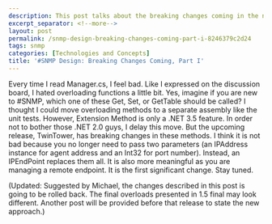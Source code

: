 ```yaml
---
description: This post talks about the breaking changes coming in the next release.
excerpt_separator: <!--more-->
layout: post
permalink: /snmp-design-breaking-changes-coming-part-i-8246379c2d24
tags: snmp
categories: [Technologies and Concepts]
title: '#SNMP Design: Breaking Changes Coming, Part I'
---
```

Every time I read Manager.cs, I feel bad. Like I expressed on the discussion board, I hated overloading functions a little bit. Yes, imagine if you are new to #SNMP, which one of these Get, Set, or GetTable should be called? I thought I could move overloading methods to a separate assembly like the unit tests. However, Extension Method is only a .NET 3.5 feature. In order not to bother those .NET 2.0 guys, I delay this move.
But the upcoming release, TwinTower, has breaking changes in these methods. I think it is not bad because you no longer need to pass two parameters (an IPAddress instance for agent address and an Int32 for port number). Instead, an IPEndPoint replaces them all. It is also more meaningful as you are managing a remote endpoint.
It is the first significant change. Stay tuned.

(Updated: Suggested by Michael, the changes described in this post is going to be rolled back. The final overloads presented in 1.5 final may look different. Another post will be provided before that release to state the new approach.)
<!--more-->